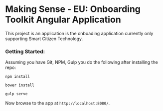 # Making Sense - EU: Onboarding Toolkit Angular Application 

This project is an application is the onboading application currently only supporting Smart Citizen Technology.

### Getting Started:

Assuming you have Git, NPM, Gulp you do the following after installing the repo:

```
npm install
```

```
bower install
```

```
gulp serve
```

Now browse to the app at `http://localhost:8080/`.